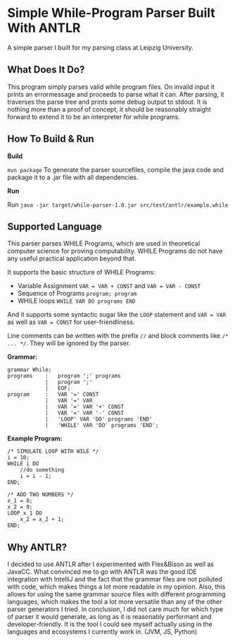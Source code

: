 # Simple While-Program Parser Built With ANTLR

A simple parser I built for my parsing class at Leipzig University.

## What Does It Do?

This program simply parses valid while program files. On invalid input it prints an errormessage and proceeds to parse what it can. After parsing, 
it traverses the parse tree and prints some debug output to stdout. It is nothing more than a proof of concept, it should be 
reasonably straight forward to extend it to be an interpreter for while programs.

## How To Build & Run

**Build**

`mvn package` To generate the parser sourcefiles, compile the java code and package it to a .jar file with all dependencies.

**Run**

Run `java -jar target/while-parser-1.0.jar src/test/antlr/example.while`

## Supported Language

This parser parses WHILE Programs, which are used in theoretical computer science for proving computability. 
WHILE Programs do not have any useful practical application beyond that.

It supports the basic structure of WHILE Programs:
- Variable Assignment `VAR = VAR + CONST` and `VAR = VAR - CONST`
- Sequence of Programs `program; program`
- WHILE loops `WHILE VAR DO programs END`

And it supports some syntactic sugar like the `LOOP` statement and `VAR = VAR` as well as `VAR = CONST` for user-friendliness.

Line comments can be written with the prefix `//` and block comments like `/* ... */`. They will be ignored by the parser.

**Grammar:**
```ANTLRv4
grammar While;
programs    :   program ';' programs
            |   program ';'
            |   EOF;
program     :   VAR '=' CONST
            |   VAR '=' VAR
            |   VAR '=' VAR '+' CONST
            |   VAR '=' VAR '-' CONST
            |   'LOOP' VAR 'DO' programs 'END'
            |   'WHILE' VAR 'DO' programs 'END';
```

**Example Program:**
```WHILE
/* SIMULATE LOOP WITH WILE */
i = 10;
WHILE i DO
    //do something
    i = i - 1;
END;

/* ADD TWO NUMBERS */
x_1 = 8;
x_2 = 9;
LOOP x_1 DO
    x_2 = x_2 + 1;
END;
```

## Why ANTLR?

I decided to use ANTLR after I experimented with Flex&Bison as well as JavaCC.
What convinced me to go with ANTLR was the good IDE integration with IntelliJ and the fact that the grammar files
are not polluted with code, which makes things a lot more readable in my opinion. Also, this allows for using the same
grammar source files with different programming languages, which makes the tool a lot more versatile than any of the
other parser generators I tried. In conclusion, I did not care much for which type of parser it would generate, as long as it is
reasonably performant and developer-friendly. It is the tool I could see myself actually using in the languages and ecosystems I currently work in. (JVM, JS, Python)
